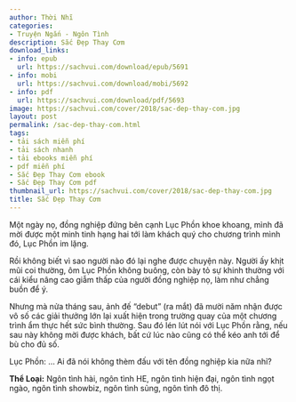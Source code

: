 ```yaml
---
author: Thời Nhĩ
categories:
- Truyện Ngắn - Ngôn Tình
description: Sắc Đẹp Thay Cơm
download_links:
- info: epub
  url: https://sachvui.com/download/epub/5691
- info: mobi
  url: https://sachvui.com/download/mobi/5692
- info: pdf
  url: https://sachvui.com/download/pdf/5693
image: https://sachvui.com/cover/2018/sac-dep-thay-com.jpg
layout: post
permalink: /sac-dep-thay-com.html
tags:
- tải sách miễn phí
- tải sách nhanh
- tải ebooks miễn phí
- pdf miễn phí
- Sắc Đẹp Thay Cơm ebook
- Sắc Đẹp Thay Cơm pdf
thumbnail_url: https://sachvui.com/cover/2018/sac-dep-thay-com.jpg
title: Sắc Đẹp Thay Cơm
---
```


 <div class="item-desc text-justify"> <p>Một ngày nọ, đồng nghiệp đứng bên cạnh Lục Phồn khoe khoang, mình đã mời được một minh tinh hạng hai tới làm khách quý cho chương trình mình đó, Lục Phồn im lặng.</p><p>Rồi không biết vì sao người nào đó lại nghe được chuyện này. Người ấy khịt mũi coi thường, ôm Lục Phồn không buông, còn bày tỏ sự khinh thường với cái kiểu nâng cao giẫm thấp của người đồng nghiệp nọ, làm như chẳng buồn để ý.</p><p>Nhưng mà nửa tháng sau, ảnh đế “debut” (ra mắt) đã mười năm nhận được vô số các giải thưởng lớn lại xuất hiện trong trường quay của một chương trình ẩm thực hết sức bình thường. Sau đó lén lút nói với Lục Phồn rằng, nếu sau này không mời được khách, bất cứ lúc nào cũng có thể kéo anh tới để bù cho đủ số.</p><p>Lục Phồn: … Ai đã nói không thèm đấu với tên đồng nghiệp kia nữa nhỉ?</p><p><strong>Thể Loại:</strong> Ngôn tình hài, ngôn tình HE, ngôn tình hiện đại, ngôn tình ngọt ngào, ngôn tình showbiz, ngôn tình sủng, ngôn tình đô thị.</p> </div>